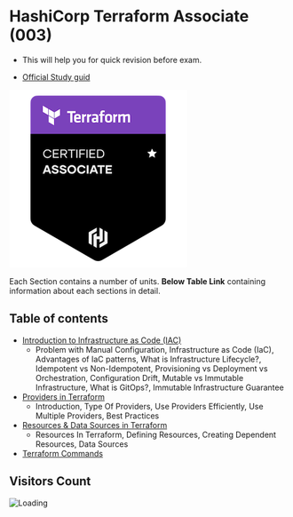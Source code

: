 # HashiCorp Terraform Associate (003)

- This will help you for quick revision before exam.
<!-- - If you are studying for HashiCorp Terraform Associate (003) certifications or you already have them but want to have digital notes of what you studied, here it is and you can come back as many times as you need. -->
- [Official Study guid](https://www.hashicorp.com/certification/terraform-associate)

![terraform](./images/terraform.png)

Each Section contains a number of units. **Below Table Link** containing information about each sections in detail.

## Table of contents

- [Introduction to Infrastructure as Code (IAC)](/sections/Infrastructure-as-code.md)
  - Problem with Manual Configuration, Infrastructure as Code (IaC), Advantages of IaC patterns, What is Infrastructure Lifecycle?, Idempotent vs Non-Idempotent, Provisioning vs Deployment vs Orchestration, Configuration Drift, Mutable vs Immutable Infrastructure, What is GitOps?, Immutable Infrastructure Guarantee
- [Providers in Terraform](/sections/providers-in-terraform.md)
  - Introduction, Type Of Providers, Use Providers Efficiently, Use Multiple Providers, Best Practices
- [Resources & Data Sources in Terraform](/sections/resources-and-data-sources.md)
  - Resources In Terraform, Defining Resources, Creating Dependent Resources, Data Sources
- [Terraform Commands](./sections/terraform-commands.md)

## Visitors Count

<img align="left" src = "https://profile-counter.glitch.me/Nirav-HashiCorp-Terraform-Associate/count.svg" alt ="Loading">
